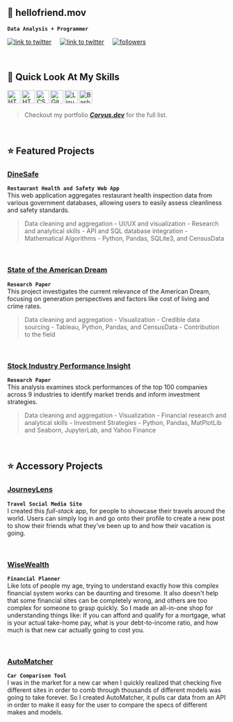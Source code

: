 ## 🤖 hellofriend.mov

**`Data Analysis + Programmer`**

   <p align="left">
	   <a target="_blank" href="https://www.linkedin.com/in/giovanni-squillace-42813a22b/">
		   <img  alt="link to twitter" title="Follow me on Twitter" src="https://custom-icon-badges.demolab.com/badge/-LinkedIn-1c82ef?style=for-the-badge&logo=icons8-linkedin737373"/></a>
	   &nbsp;&nbsp;&nbsp;
	   <a target="_blank" href="https://twitter.com/Corvus_JSDev">
		   <img alt="link to twitter" title="Follow me on Twitter" src="https://custom-icon-badges.demolab.com/badge/-Twitter-5ab0f7?style=for-the-badge&logo=icons8-twitterx2"/></a>
	   &nbsp;&nbsp;&nbsp;
	   <a target="_blank" href="https://github.com/Corvus-JSDev?tab=followers">
		   <img alt="followers" title="Follow me on GitHub" src="https://custom-icon-badges.demolab.com/badge/-Follow_Me-3b4042?style=for-the-badge&logo=github"/></a> 
   </p>


<br>

## 🔨 Quick Look At My Skills

<img align="left" alt="HTML" width="30px" title="Tableau" src="https://nextviewconsulting.com/sites/default/files/styles/large/public/icons/logo-tableau-cirkel.png?itok=CsAZTLUk" />

<img align="left" alt="HTML" width="30px" title="Python" src="https://cdn.jsdelivr.net/gh/devicons/devicon/icons/python/python-original.svg" />
 
<img align="left" alt="CSS" width="30px" title="Pandas (python)" src="https://cdn.jsdelivr.net/gh/devicons/devicon/icons/pandas/pandas-original-wordmark.svg" />

<img align="left" alt="Git" width="30px" title="Git" src="https://cdn.jsdelivr.net/gh/devicons/devicon/icons/git/git-original.svg" />

<img align="left" alt="Linux" width="30px" title="Linux CLI" src="https://cdn.jsdelivr.net/gh/devicons/devicon/icons/linux/linux-original.svg" />

<img align="left" alt="Bash" width="30px" title="Bash Scripting" src="https://cdn.jsdelivr.net/gh/devicons/devicon/icons/bash/bash-original.svg" />

<br> <br>

> Checkout my portfolio ***[Corvus.dev](https://giovanni-squillace-portfolio.netlify.app)*** for the full list.




<br>

## ⭐ Featured Projects

### <a href="https://github.com/Corvus-JSDev/restaurants_health_and_safety_app"> DineSafe </a>

**`Restaurant Health and Safety Web App`** <br>
This web application aggregates restaurant health inspection data from various government databases, allowing users to easily assess cleanliness and safety standards.
> Data cleaning and aggregation - UI/UX and visualization - Research and analytical skills - API and SQL database integration - Mathematical Algorithms - Python, Pandas, SQLite3, and CensusData

<br>

### <a href="https://github.com/Corvus-JSDev/Is-the-American-Dream-Dead-Research-Paper-"> State of the American Dream </a>

**`Research Paper`** <br>
This project investigates the current relevance of the American Dream, focusing on generation perspectives and factors like cost of living and crime rates.
> Data cleaning and aggregation - Visualization - Credible data sourcing - Tableau, Python, Pandas, and CensusData - Contribution to the field

<br>

### <a href="https://github.com/Corvus-JSDev/Data_Analysis___Company_And_Industry_Stock_Performance"> Stock Industry Performance Insight </a>

**`Research Paper`** <br>
This analysis examines stock performances of the top 100 companies across 9 industries to identify market trends and inform investment strategies.
> Data cleaning and aggregation - Visualization - Financial research and analytical skills - Investment Strategies - Python, Pandas, MatPlotLib and Seaborn, JupyterLab, and Yahoo Finance

<br>

## ⭐ Accessory Projects

### <a href="https://github.com/Corvus-JSDev/JourneyLens/tree/main">JourneyLens</a>

**`Travel Social Media Site`** <br>
I created this *full-stack* app, for people to showcase their travels around the world. Users can simply log in and go onto their profile to create a new post to show their friends what they've been up to and how their vacation is going.

<br>

### <a href="https://github.com/Corvus-JSDev/WiseWealth">WiseWealth</a> 

**`Financial Planner`** <br>
Like lots of people my age, trying to understand exactly how this complex financial system works can be daunting and tiresome. It also doesn't help that some financial sites can be completely wrong, and others are too complex for someone to grasp quickly. So I made an all-in-one shop for understanding things like: If you can afford and qualify for a mortgage, what is your actual take-home pay, what is your debt-to-income ratio, and how much is that new car actually going to cost you.

<br>

### <a href="https://github.com/Corvus-JSDev/AutoMatcher">AutoMatcher</a> 


**`Car Comparison Tool`** <br>
I was in the market for a new car when I quickly realized that checking five different sites in order to comb through thousands of different models was going to take forever. So I created AutoMatcher, it pulls car data from an API in order to make it easy for the user to compare the specs of different makes and models.
























